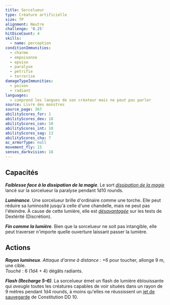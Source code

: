 ```yaml
---
title: Sorcelueur
type: Créature artificielle
size: TP
alignment: Neutre
challenge: '0.25'
hitDiceCount: 4
skills:
  - name: perception
conditionImmunities:
  - charme
  - empoisonne
  - epuise
  - paralyse
  - petrifie
  - terrorise
damageTypeImmunities:
  - poison
  - radiant
languages:
  - comprend les langues de son créateur mais ne peut pas parler
source: Livre des monstres
source_page: 367
abilityScores_for: 1
abilityScores_dex: 18
abilityScores_con: 10
abilityScores_int: 10
abilityScores_sag: 13
abilityScores_cha: 7
ac_armorType: null
movement_fly: 15
senses_darkvision: 18
---
```

## Capacités
_**Faiblesse face à la dissipation de la magie**_. Le sort [_dissipation de la magie_](/grimoire/dissipation-de-la-magie/) lancé sur la sorcelueur la paralyse pendant 1d10 rounds.

_**Luminance**_. Une sorcelueur brille d'ordinaire comme une torche. Elle peut réduire sa luminosité jusqu'à celle d'une chandelle, mais ne peut pas l'éteindre. À cause de cette lumière, elle est [_désavantagée_](/utiliser-les-caracteristiques/#avantage-et-desavantage) sur les tests de Dextérité (Discrétion).

_**Fin comme la lumière**_. Bien que la sorcelueur ne soit pas intangible, elle peut traverser n'importe quelle ouverture laissant passer la lumière.

## Actions
_**Rayon lumineux**_. _Attaque d'arme à distance_ : +6 pour toucher, allonge 9 m, une cible.  
_Touché_ : 6 (1d4 + 4) dégâts radiants.

_**Flash (Recharge 5–6)**_. La sorcelueur émet un flash de lumière éblouissante qui _aveugle_ toutes les créatures capables de voir situées dans un rayon de 9 mètres pendant 1d4 rounds, à moins qu'elles ne réussissent un [jet de sauvegarde](/utiliser-les-caracteristiques/#jets-de-sauvegarde) de Constitution DD 10.
